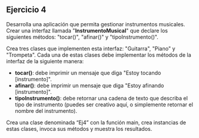 ## Ejercicio 4

Desarrolla una aplicación que permita gestionar instrumentos musicales. Crear una
interfaz llamada "**InstrumentoMusical**" que declare los siguientes métodos: "tocar()",
"afinar()" y "tipoInstrumento()".

Crea tres clases que implementen esta interfaz: "Guitarra", "Piano" y "Trompeta". Cada
una de estas clases debe implementar los métodos de la interfaz de la siguiente
manera:

-  **tocar()**: debe imprimir un mensaje que diga "Estoy tocando [instrumento]".
- **afinar()**: debe imprimir un mensaje que diga "Estoy afinando [instrumento]".
- **tipoInstrumento()**: debe retornar una cadena de texto que describa el tipo de
instrumento (puedes ser creativo aquí, o simplemente retornar el nombre del
instrumento).

Crea una clase denominada “Ej4” con la función main, crea instancias de estas clases,
invoca sus métodos y muestra los resultados.  